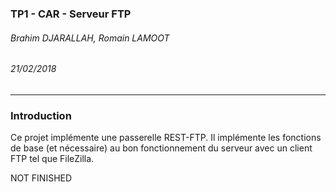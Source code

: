 ### TP1 - CAR - Serveur FTP    
######  Brahim DJARALLAH, Romain LAMOOT     
###### 21/02/2018    
_____________________________________

### Introduction

Ce projet implémente une passerelle REST-FTP.
Il implémente les fonctions de base (et nécessaire) au bon fonctionnement du serveur avec un client FTP tel que FileZilla.

NOT FINISHED
